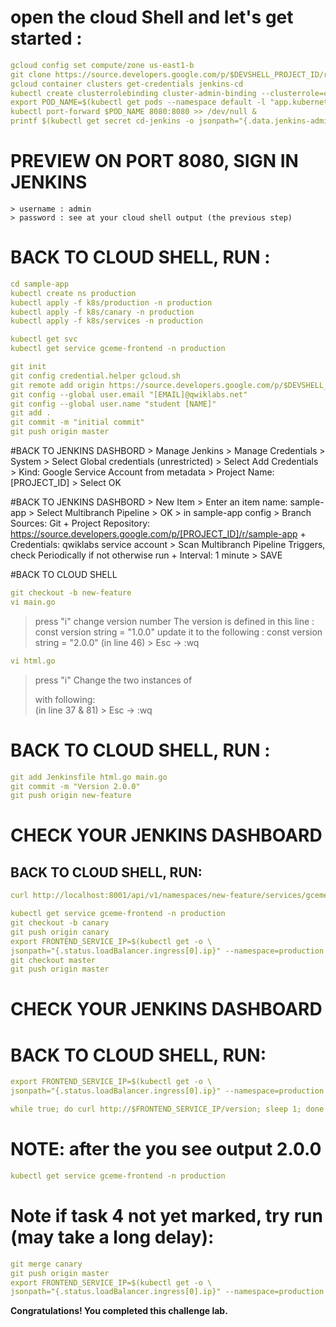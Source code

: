 # open the cloud Shell and let's get started :
```yaml
gcloud config set compute/zone us-east1-b
git clone https://source.developers.google.com/p/$DEVSHELL_PROJECT_ID/r/sample-app
gcloud container clusters get-credentials jenkins-cd
kubectl create clusterrolebinding cluster-admin-binding --clusterrole=cluster-admin --user=$(gcloud config get-value account)
export POD_NAME=$(kubectl get pods --namespace default -l "app.kubernetes.io/component=jenkins-master" -l "app.kubernetes.io/instance=cd" -o jsonpath="{.items[0].metadata.name}")
kubectl port-forward $POD_NAME 8080:8080 >> /dev/null &
printf $(kubectl get secret cd-jenkins -o jsonpath="{.data.jenkins-admin-password}" | base64 --decode);echo
```
# PREVIEW ON PORT 8080, SIGN IN JENKINS
	> username : admin
	> password : see at your cloud shell output (the previous step)

# BACK TO CLOUD SHELL, RUN :
```yaml
cd sample-app
kubectl create ns production
kubectl apply -f k8s/production -n production
kubectl apply -f k8s/canary -n production
kubectl apply -f k8s/services -n production
```
```yaml
kubectl get svc
kubectl get service gceme-frontend -n production
```
```yaml
git init
git config credential.helper gcloud.sh
git remote add origin https://source.developers.google.com/p/$DEVSHELL_PROJECT_ID/r/sample-app
git config --global user.email "[EMAIL]@qwiklabs.net"
git config --global user.name "student [NAME]"
git add .
git commit -m "initial commit"
git push origin master
```
#BACK TO JENKINS DASHBORD
	> Manage Jenkins > Manage Credentials > System
	> Select Global credentials (unrestricted)
   	> Select Add Credentials
        > Kind: Google Service Account from metadata
        > Project Name: [PROJECT_ID]
        > Select OK

#BACK TO JENKINS DASHBORD
	> New Item
	> Enter an item name: sample-app
    	> Select Multibranch Pipeline
    	> OK
    	> in sample-app config
        > Branch Sources: Git
            + Project Repository: https://source.developers.google.com/p/[PROJECT_ID]/r/sample-app
            + Credentials: qwiklabs service account
        > Scan Multibranch Pipeline Triggers, check Periodically if not otherwise run
            + Interval: 1 minute
        > SAVE 

#BACK TO CLOUD SHELL
```yaml
git checkout -b new-feature
vi main.go
```
> press "i"
	  change version number 
		The version is defined in this line : const version string = "1.0.0" 
		update it to the following : const version string = "2.0.0" (in line 46)
	> Esc -> :wq
```yaml
vi html.go
```
> press "i"
	  Change the two instances of <div class="card blue"> with following: <div class="card orange"> (in line 37 & 81)
	> Esc -> :wq

# BACK TO CLOUD SHELL, RUN :
```yaml
git add Jenkinsfile html.go main.go
git commit -m "Version 2.0.0"
git push origin new-feature
```
# CHECK YOUR JENKINS DASHBOARD

## BACK TO CLOUD SHELL, RUN:
```yaml
curl http://localhost:8001/api/v1/namespaces/new-feature/services/gceme-frontend:80/proxy/version
```
```yaml
kubectl get service gceme-frontend -n production  
git checkout -b canary
git push origin canary
export FRONTEND_SERVICE_IP=$(kubectl get -o \
jsonpath="{.status.loadBalancer.ingress[0].ip}" --namespace=production services gceme-frontend)
git checkout master
git push origin master
```
# CHECK YOUR JENKINS DASHBOARD

# BACK TO CLOUD SHELL, RUN:
```yaml
export FRONTEND_SERVICE_IP=$(kubectl get -o \
jsonpath="{.status.loadBalancer.ingress[0].ip}" --namespace=production services gceme-frontend)
```
```yaml
while true; do curl http://$FRONTEND_SERVICE_IP/version; sleep 1; done
```
# NOTE: after the you see output 2.0.0
```yaml
kubectl get service gceme-frontend -n production
```
# Note if task 4 not yet marked, try run (may take a long delay):
```yaml
git merge canary
git push origin master
export FRONTEND_SERVICE_IP=$(kubectl get -o \
jsonpath="{.status.loadBalancer.ingress[0].ip}" --namespace=production services gceme-frontend)
```

**Congratulations! You completed this challenge lab.**
